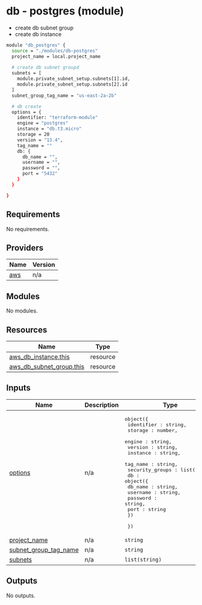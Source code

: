 # db - postgres (module)

* create db subnet group 
* create db instance

```bash 
module "db_postgres" {
  source = "./modules/db-postgres"
  project_name = local.project_name
  
  # create db subnet groupd
  subnets = [
    module.private_subnet_setup.subnets[1].id,
    module.private_subnet_setup.subnets[2].id
  ]
  subnet_group_tag_name = "us-east-2a-2b"

  # db create
  options = {
    identifier: "terraform-module"
    engine = "postgres"
    instance = "db.t3.micro"
    storage = 20
    version = "13.4",
    tag_name = ""
    db: {
      db_name = "",
      username = "",
      password = "",
      port = "5432"
    }
  }

}
```
<!-- BEGIN_TF_DOCS -->
## Requirements

No requirements.

## Providers

| Name | Version |
|------|---------|
| <a name="provider_aws"></a> [aws](#provider\_aws) | n/a |

## Modules

No modules.

## Resources

| Name | Type |
|------|------|
| [aws_db_instance.this](https://registry.terraform.io/providers/hashicorp/aws/latest/docs/resources/db_instance) | resource |
| [aws_db_subnet_group.this](https://registry.terraform.io/providers/hashicorp/aws/latest/docs/resources/db_subnet_group) | resource |

## Inputs

| Name | Description | Type | Default | Required |
|------|-------------|------|---------|:--------:|
| <a name="input_options"></a> [options](#input\_options) | n/a | <pre>object({<br>    identifier : string,<br>    storage : number,<br>    engine : string,<br>    version : string,<br>    instance : string,<br>    tag_name : string,<br>    security_groups : list(string)<br>    db : object({<br>      db_name : string,<br>      username : string,<br>      password : string,<br>      port : string<br>    })<br><br>  })</pre> | n/a | yes |
| <a name="input_project_name"></a> [project\_name](#input\_project\_name) | n/a | `string` | n/a | yes |
| <a name="input_subnet_group_tag_name"></a> [subnet\_group\_tag\_name](#input\_subnet\_group\_tag\_name) | n/a | `string` | n/a | yes |
| <a name="input_subnets"></a> [subnets](#input\_subnets) | n/a | `list(string)` | n/a | yes |

## Outputs

No outputs.
<!-- END_TF_DOCS -->